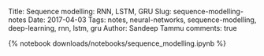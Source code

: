 Title: Sequence modelling: RNN, LSTM, GRU
Slug: sequence-modelling-notes
Date: 2017-04-03
Tags: notes, neural-networks, sequence-modelling, deep-learning, rnn, lstm, gru
Author: Sandeep Tammu
comments: true

{% notebook downloads/notebooks/sequence_modelling.ipynb %}
